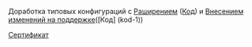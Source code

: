 Доработка типовых конфигураций с [Раширением](demonstr-2.gif) ([Код](kod-2)) и [Внесением изменений на поддержке](demonstr-1.gif)([Код] (kod-1)) 

[Сертификат](Sert)
